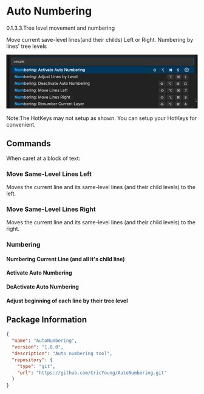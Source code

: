 # Auto Numbering 

0.1.3.3.Tree level movement and numbering

Move current save-level lines(and their childs) Left or Right.
Numbering by lines' tree levels

![ Tasks Added ](images/Tasks.png)

Note:The HotKeys may not setup as shown. You can setup your HotKeys for convenient.

## Commands

When caret at a block of text:

### Move Same-Level Lines Left

Moves the current line and its same-level lines (and their child levels) to the left.

### Move Same-Level Lines Right

Moves the current line and its same-level lines (and their child levels) to the right.

### Numbering

#### Numbering Current Line (and all it's child line)

#### Activate Auto Numbering 

#### DeActivate Auto Numbering 

#### Adjust beginning of each line by their tree level 

## Package Information

```json
{
  "name": "AutoNumbering",
  "version": "1.0.0",
  "description": "Auto numbering tool",
  "repository": {
    "type": "git",
    "url": "https://github.com/CricYoung/AutoNumbering.git"
  }
}
```

